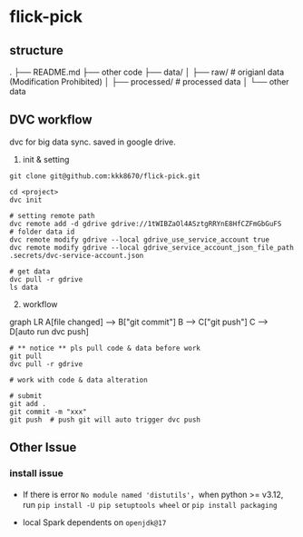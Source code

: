 # flick-pick

## structure

.
├── README.md
├── other code
├── data/
│	├── raw/        # origianl data (Modification Prohibited)
│	├── processed/  # processed data
│   └── other data
 

## DVC workflow

dvc for big data sync. saved in google drive.

1. init & setting

```
git clone git@github.com:kkk8670/flick-pick.git

cd <project>
dvc init

# setting remote path
dvc remote add -d gdrive gdrive://1tWIBZaOl4ASztgRRYnE8HfCZFmGbGuFS   # folder data id
dvc remote modify gdrive --local gdrive_use_service_account true
dvc remote modify gdrive --local gdrive_service_account_json_file_path .secrets/dvc-service-account.json

# get data
dvc pull -r gdrive
ls data
```

2. workflow

graph LR
    A[file changed] --> B["git commit"]
    B --> C["git push"]
    C --> D[auto run dvc push]
```
# ** notice ** pls pull code & data before work
git pull 
dvc pull -r gdrive

# work with code & data alteration

# submit
git add .
git commit -m "xxx"
git push  # push git will auto trigger dvc push
```


## Other Issue

### install issue

- If there is error `No module named 'distutils'`，when python >= v3.12, 
run 
	`pip install -U pip setuptools wheel`
or 
	`pip install packaging`

- local Spark dependents on `openjdk@17`